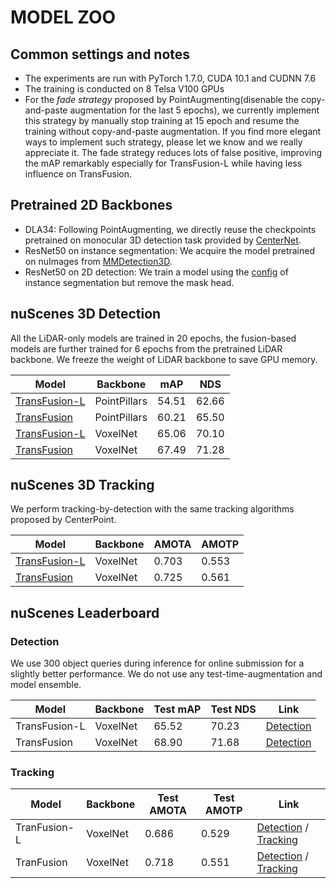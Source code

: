 # MODEL ZOO

## Common settings and notes

- The experiments are run with PyTorch 1.7.0, CUDA 10.1 and CUDNN 7.6
- The training is conducted on 8 Telsa V100 GPUs
- For the *fade strategy* proposed by PointAugmenting(disenable the copy-and-paste augmentation for the last 5 epochs), we currently implement this strategy by manually stop training at 15 epoch and resume the training without copy-and-paste augmentation. If you find more elegant ways to implement such strategy, please let we know and we really appreciate it. The fade strategy reduces lots of false positive, improving the mAP remarkably especially for TransFusion-L while having less influence on TransFusion.  

## Pretrained 2D Backbones
- DLA34: Following PointAugmenting, we directly reuse the checkpoints pretrained on monocular 3D detection task provided by [CenterNet]((https://github.com/xingyizhou/CenterTrack/blob/master/readme/MODEL_ZOO.md#monocular-3d-detection-tracking)).
- ResNet50 on instance segmentation:  We acquire the model pretrained on nuImages from [MMDetection3D](https://github.com/open-mmlab/mmdetection3d/blob/v0.12.0/configs/nuimages/README.md).
- ResNet50 on 2D detection: We train a model using the [config](https://github.com/open-mmlab/mmdetection3d/blob/v0.12.0/configs/nuimages/mask_rcnn_r50_fpn_1x_nuim.py) of instance segmentation but remove the mask head.


## nuScenes 3D Detection

All the LiDAR-only models are trained in 20 epochs, the fusion-based models are further trained for 6 epochs from the pretrained LiDAR backbone. We freeze the weight of LiDAR backbone to save GPU memory.

| Model   | Backbone | mAP | NDS  |
|---------|--------|--------|---------|
| [TransFusion-L](/configs/transfusion_nusc_pillar_L.py) | PointPillars | 54.51 | 62.66 |
| [TransFusion](/configs/transfusion_nusc_pillar_LC.py) | PointPillars | 60.21 | 65.50 |
| [TransFusion-L](/configs/transfusion_nusc_voxel_L.py) | VoxelNet | 65.06 | 70.10 |
| [TransFusion](/configs/transfusion_nusc_voxel_LC.py) | VoxelNet | 67.49 | 71.28 |

## nuScenes 3D Tracking

We perform tracking-by-detection with the same tracking algorithms proposed by CenterPoint. 

| Model   | Backbone | AMOTA | AMOTP  |
|---------|--------|--------|---------|
| [TransFusion-L](/configs/transfusion_nusc_voxel_L.py) | VoxelNet | 0.703 | 0.553 |
| [TransFusion](/configs/transfusion_nusc_voxel_LC.py) | VoxelNet | 0.725 | 0.561 |


## nuScenes Leaderboard


### Detection

We use 300 object queries during inference for online submission for a slightly better performance. We do not use any test-time-augmentation and model ensemble.

| Model   | Backbone | Test mAP | Test NDS  | Link  |
|---------|--------|--------|---------|---------|
| TransFusion-L | VoxelNet | 65.52 | 70.23 | [Detection](https://drive.google.com/file/d/1Wk8p2LJEhwfKfhsKzlU9vDBOd0zn38dN/view?usp=sharing)
| TransFusion | VoxelNet | 68.90 | 71.68 | [Detection](https://drive.google.com/file/d/1X7_ig4v5A2vKsiHtUGtgeMN-0RJKsM6W/view?usp=sharing)

### Tracking

| Model | Backbone | Test AMOTA |  Test AMOTP   | Link  |
|---------|--------|--------|---------|---------|
| TranFusion-L| VoxelNet | 0.686 | 0.529 | [Detection](https://drive.google.com/file/d/1Wk8p2LJEhwfKfhsKzlU9vDBOd0zn38dN/view?usp=sharing) / [Tracking](https://drive.google.com/file/d/1pKvRBUsM9h1Xgturd0Ae_bnGt0m_j3hk/view?usp=sharing)| 
| TranFusion| VoxelNet | 0.718 | 0.551 | [Detection](https://drive.google.com/file/d/1X7_ig4v5A2vKsiHtUGtgeMN-0RJKsM6W/view?usp=sharing) / [Tracking](https://drive.google.com/file/d/1EVuS-MAg_HSXUVqMrXEs4-RpZp0p5cfv/view?usp=sharing)| 


 
